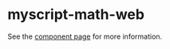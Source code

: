 myscript-math-web
============

See the [component page](http://myscriptwebcomponents.github.io/myscript-math-web) for more information.
